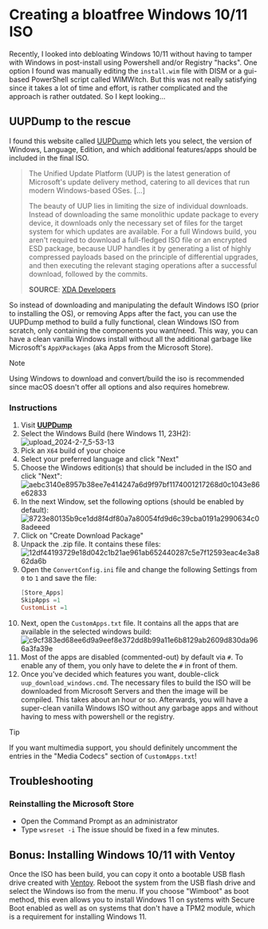 # Creating a bloatfree Windows 10/11 ISO

Recently, I looked into debloating Windows 10/11 without having to tamper with Windows in post-install using Powershell and/or Registry "hacks". One option I found was manually editing the `install.wim` file with DISM or a gui-based PowerShell script called WIMWitch. But this was not really satisfying since it takes a lot of time and effort, is rather complicated and the approach is rather outdated. So I kept looking…

## UUPDump to the rescue
I found this website called [UUPDump](https://uupdump.net/) which lets you select, the version of Windows, Language, Edition, and which additional features/apps should be included in the final ISO. 

>The Unified Update Platform (UUP) is the latest generation of Microsoft's update delivery method, catering to all devices that run modern Windows-based OSes. […]
>
>The beauty of UUP lies in limiting the size of individual downloads. Instead of downloading the same monolithic update package to every device, it downloads only the necessary set of files for the target system for which updates are available. For a full Windows build, you aren't required to download a full-fledged ISO file or an encrypted ESD package, because UUP handles it by generating a list of highly compressed payloads based on the principle of differential upgrades, and then executing the relevant staging operations after a successful download, followed by the commits.
>
> **SOURCE**: [XDA Developers](https://www.xda-developers.com/uup-dump-windows-11-10-iso-update/)

So instead of downloading and manipulating the default Windows ISO (prior to installing the OS), or removing Apps after the fact, you can use the UUPDump method to build a fully functional, clean Windows ISO from scratch, only containing the components you want/need. This way, you can have a clean vanilla Windows install without all the additional garbage like Microsoft's `AppXPackages` (aka Apps from the Microsoft Store).

>[!NOTE]
>
> Using Windows to download and convert/build the iso is recommended since macOS doesn't offer all options and also requires homebrew.

### Instructions

1. Visit [**UUPDump**](https://uupdump.net/)
2. Select the Windows Build (here Windows 11, 23H2):<br>![upload_2024-2-7_5-53-13](https://github.com/5T33Z0/OC-Little-Translated/assets/76865553/a484c05f-6fea-439b-84df-1ae7dcc4e0dc)
3. Pick an `X64` build of your choice
4. Select your preferred language and click "Next"
5. Choose the Windows edition(s) that should be included in the ISO and click "Next":<br>![aebc3140e8957b38ee7e414247a6d9f97bf1174001217268d0c1043e86e62833](https://github.com/5T33Z0/OC-Little-Translated/assets/76865553/c20d3281-cc2a-4704-b795-e18949f4affe)
6. In the next Window, set the following options (should be enabled by default):<br>![8723e80135b9ce1dd8f4df80a7a80054fd9d6c39cba0191a2990634c08adeeed](https://github.com/5T33Z0/OC-Little-Translated/assets/76865553/01704a39-206d-4e6b-aeba-038b2d446403)
7. Click on "Create Download Package"
8. Unpack the .zip file. It contains these files:<br>![12df44193729e18d042c1b21ae961ab652440287c5e7f12593eac4e3a862da6b](https://github.com/5T33Z0/OC-Little-Translated/assets/76865553/e02ae73b-300b-4f73-845d-dd9a9b4824a3)
9. Open the `ConvertConfig.ini` file and change the following Settings from `0` to `1` and save the file:
    ```PowerShell
    [Store_Apps]
    SkipApps =1
    CustomList =1
    ```
10. Next, open the `CustomApps.txt` file. It contains all the apps that are available in the selected windows build:<br>![c9cf383ed68ee6d9a9eef8e372dd8b99a11e6b8129ab2609d830da966a3fa39e](https://github.com/5T33Z0/OC-Little-Translated/assets/76865553/3b69926e-fe4e-4f8c-9582-0af9bfad3d9f)
11. Most of the apps are disabled (commented-out) by default via `#`. To enable any of them, you only have to delete the `#` in front of them.
12. Once you've decided which features you want, double-click `uup_download_windows.cmd`. The necessary files to build the ISO will be downloaded from Microsoft Servers and then the image will be compiled. This takes about an hour or so. Afterwards, you will have a super-clean vanilla Windows ISO without any garbage apps and without having to mess with powershell or the registry.

> [!TIP]
>
> If you want multimedia support, you should definitely uncomment the entries in the "Media Codecs" section of `CustomApps.txt`!

## Troubleshooting

### Reinstalling the Microsoft Store
- Open the Command Prompt as an administrator 
- Type `wsreset -i` The issue should be fixed in a few minutes.

## Bonus: Installing Windows 10/11 with Ventoy
Once the ISO has been build, you can copy it onto a bootable USB flash drive created with [Ventoy](https://www.ventoy.net/en/index.html). Reboot the system from the USB flash drive and select the Windows iso from the menu. If you choose "Wimboot" as boot method, this even allows you to install Windows 11 on systems with Secure Boot enabled as well as on systems that don't have a TPM2 module, which is a requirement for installing Windows 11.
